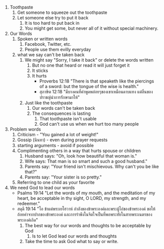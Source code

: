 1. Toothpaste
    1. Get someone to squeeze out the toothpaste
    2. Let someone else try to put it back
        1. It is too hard to put back in
        2. You might get some, but never all of it without special machinery.
2. Our Words
    1. Spoken or written words
        1. Facebook, Twitter, etc.
        2. People use them evilly everyday
    2. what we say can't be taken back
        1. We might say "Sorry, I take it back" or delete the words written
            1. But no one that heard or read it will just forget it
            2. It sticks
            3. It hurts
                - Proverbs 12:18 "There is that speaketh like the piercings of a sword: but the tongue of the wise is health."
                - สุภาษิต 12:18 "มีบางคนที่คำพูดพล่อยๆของเขาเหมือนดาบแทง แต่ลิ้นของปราชญ์นำการรักษามาให้"
        2. Just like the toothpaste
            1. Our words can't be taken back
            2. The consequences is lasting
                1. That toothpaste isn't usable
                2. God can't use us when we hurt too many people
3. Problem words
    1. Criticism - "You gained a lot of weight!"
    2. Gossip (นินทา) - even during prayer requests
    3. starting arguments - avoid if possible
    4. Complimenting others in a way that hurts spouse or children
        1. Husband says: "Oh, look how beautiful that woman is."
        2. Wife says: That man is so smart and such a good husband."
        3. Parents say: "Your friend isn't mischievous. Why can't you be like that?"
        4. Parents say: "Your sister is so pretty."
    5. Referring to one child as your favorite
4. We need God to lead our words
    - Psalms 19:14 "Let the words of my mouth, and the meditation of my heart, be acceptable in thy sight, O LORD, my strength, and my redeemer."
    - สดุดี 19:14 "โอ ข้าแต่พระเยโฮวาห์ กำลังของข้าพระองค์และพระผู้ไถ่ของข้าพระองค์ ขอให้ถ้อยคำจากปากของข้าพระองค์ และการรำพึงในจิตใจเป็นที่พอพระทัยในสายพระเนตรของพระองค์เถิด"
        1. The best way for our words and thoughts to be acceptable by God
            1. Is to let God lead our words and thoughts
        2. Take the time to ask God what to say or write.